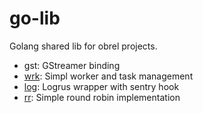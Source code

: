 # go-lib

Golang shared lib for obrel projects.

- gst: GStreamer binding
- [wrk](pkg/wrk): Simpl worker and task management
- [log](pkg/log): Logrus wrapper with sentry hook
- [rr](pkg/rr): Simple round robin implementation
